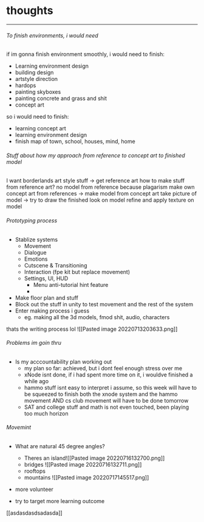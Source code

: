 # thoughts
---
###### To finish environments, i would need
if im gonna finish environment smoothly, i would need to finish:
- Learning environment design
- building design
- artstyle direction
- hardops
- painting skyboxes
- painting concrete and grass and shit
- concept art

so i would need to finish:
- learning concept art
- learning environment design
- finish map of town, school, houses, mind, home

###### Stuff about how my approach from reference to concept art to finished model
I want borderlands art style stuff -> get reference art
how to make stuff from reference art? no model from reference because plagarism
make own concept art from references -> make model from concept art
take picture of model -> try to draw the finished look on model
refine and apply texture on model

###### Prototyping process
- Stablize systems
	- Movement
	- Dialogue
	- Emotions
	- Cutscene & Transitioning
	- Interaction (fpe kit but replace movement)
	- Settings, UI, HUD
		- Menu anti-tutorial hint feature
		-  
- Make floor plan and stuff
- Block out the stuff in unity to test movement and the rest of the system
- Enter making process i guess
	- eg. making all the 3d models, fmod shit, audio, characters

thats the writing process lol
![[Pasted image 20220713203633.png]]

###### Problems im goin thru
- Is my acccountability plan working out
	- my plan so far: achieved, but i dont feel enough stress over me
	- xNode isnt done, if i had spent more time on it, i wouldve finished a while ago
	- hammo stuff isnt easy to interpret i assume, so this week will have to be squeezed to finish both the xnode system and the hammo movement AND cs club movement will have to be done tomorrow
	- SAT and college stuff and math is not even touched, been playing too much horizon

###### Movemint
- What are natural 45 degree angles?
	- Theres an island![[Pasted image 20220716132700.png]]
	- bridges ![[Pasted image 20220716132711.png]]
	- rooftops
	- mountains
![[Pasted image 20220717145517.png]]

- more volunteer
- try to target more learning outcome

[[asdasdasdsadasda]]
